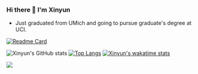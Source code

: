 ### Hi there 👋 I'm Xinyun
- Just graduated from UMich and going to pursue graduate's degree at UCI.

[![Readme Card](https://github-readme-stats.vercel.app/api/pin/?username=Billmvp73&repo=441-sailors&theme=omni)](https://github.com/Billmvp73/441-Sailors)

![Xinyun's GitHub stats](https://github-readme-stats.vercel.app/api?username=xinyunshen&show_icons=true&theme=dracula&count_private=true)
[![Top Langs](https://github-readme-stats.vercel.app/api/top-langs/?username=xinyunshen&layout=compact&theme=dracula)](https://github.com/anuraghazra/github-readme-stats)
[![Xinyun's wakatime stats](https://github-readme-stats.vercel.app/api/wakatime?username=xinyunshen&theme=dracula)](https://github.com/anuraghazra/github-readme-stats)

<a href="https://github.com/Billmvp73/441-Sailors">
  <img align="center" src="https://github-readme-stats.vercel.app/api/pin/?username=Billmvp73&repo=441-sailors&theme=omni" />
</a>


<!--
**XinyunShen/XinyunSHEN** is a ✨ _special_ ✨ repository because its `README.md` (this file) appears on your GitHub profile.

Here are some ideas to get you started:

- 🔭 I’m currently working on ...
- 🌱 I’m currently learning ...
- 👯 I’m looking to collaborate on ...
- 🤔 I’m looking for help with ...
- 💬 Ask me about ...
- 📫 How to reach me: ...
- 😄 Pronouns: ...
- ⚡ Fun fact: ...
-->
